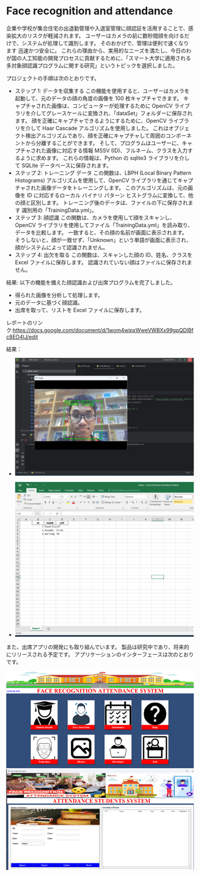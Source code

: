 # Face recognition and attendance
企業や学校が集合住宅の出退勤管理や入退室管理に顔認証を活用することで、感染拡大のリスクが軽減されます。 ユーザーはカメラの前に数秒間顔を向けるだけで、システムが処理して識別します。 そのおかげで、管理は便利で速くなります 迅速かつ安全に。
これらの理由から、実用的なニーズを満たし、今日のわが国の人工知能の開発プロセスに貢献するために、「スマート大学に適用される多対象顔認識プログラムに関する研究」というトピックを選択しました。

プロジェクトの手順は次のとおりです。
+ ステップ 1: データを収集する
この機能を使用すると、ユーザーはカメラを起動して、元のデータの顔の角度の画像を 100 枚キャプチャできます。 キャプチャされた画像は、コンピューターが処理するために OpenCV ライブラリを介してグレースケールに変換され、「dataSet」フォルダーに保存されます。 顔を正確にキャプチャできるようにするために、OpenCV ライブラリを介して Haar Cascade アルゴリズムを使用しました。 これはオブジェクト検出アルゴリズムであり、顔を正確にキャプチャして周囲のコンポーネントから分離することができます。
そして、プログラムはユーザーに、キャプチャされた画像に対応する情報 MSSV (ID)、フルネーム、クラスを入力するように求めます。 これらの情報は、Python の sqlite3 ライブラリを介して SQLite データベースに保存されます。
+ ステップ 2: トレーニング データ
この関数は、LBPH (Local Binary Pattern Histograms) アルゴリズムを使用して、OpenCV ライブラリを通じてキャプチャされた画像データをトレーニングします。 このアルゴリズムは、元の画像を ID に対応するローカル バイナリ パターン ヒストグラムに変換して、他の顔と区別します。 トレーニング後のデータは、ファイルの下に保存されます
識別用の「TrainingData.yml」。
+ ステップ 3: 顔認識
この関数は、カメラを使用して顔をスキャンし、OpenCV ライブラリを使用してファイル「TrainingData.yml」を読み取り、データを比較します。 一致すると、その顔の名前が画面に表示されます。 そうしないと、顔が一致せず、「Unknown」という単語が画面に表示され、顔がシステムによって認識されません。
+ ステップ 4: 出欠を取る
この関数は、スキャンした顔の ID、姓名、クラスを Excel ファイルに保存します。
認識されていない顔はファイルに保存されません。

結果: 以下の機能を備えた顔認識および出席プログラムを完了しました。
+ 得られた画像を分析して処理します。
+ 元のデータに基づく顔認識。
+ 出席を取って、リストを Excel ファイルに保存します。

レポートのリンク:https://docs.google.com/document/d/1wom4wipxWweVWBXx99gpQDlBfc8EO4lJ/edit

結果：
+ ![alt text](https://github.com/trungthanhnguyen64/Face-recognition-and-attendance/blob/main/result1.png)

+ ![alt text](https://github.com/trungthanhnguyen64/Face-recognition-and-attendance/blob/main/result2.png)

また、出席アプリの開発にも取り組んでいます。 製品は研究中であり、将来的にリリースされる予定です。
アプリケーションのインターフェースは次のとおりです。

![alt text](https://github.com/trungthanhnguyen64/Face-recognition-and-attendance/blob/main/app..png)
![alt text](https://github.com/trungthanhnguyen64/Face-recognition-and-attendance/blob/main/app.png)

